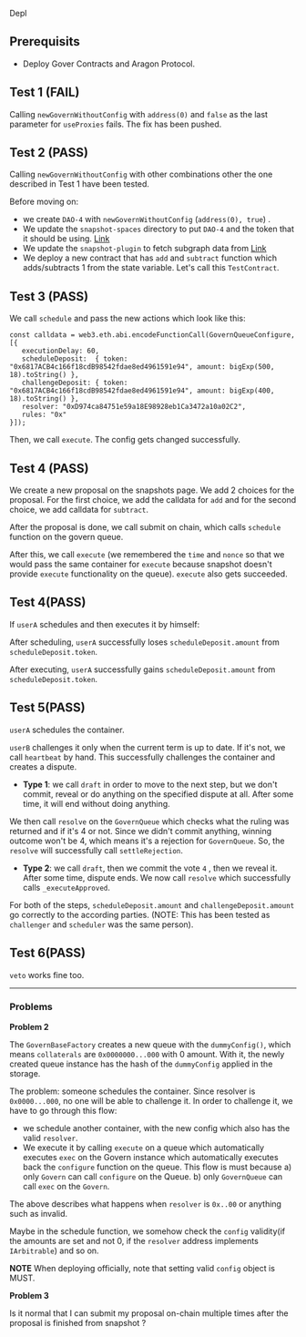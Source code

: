 Depl


## Prerequisits

* Deploy Gover Contracts and Aragon Protocol.



## Test 1 (FAIL)

Calling `newGovernWithoutConfig` with `address(0)` and `false` as the last parameter for `useProxies` fails. The fix has been pushed.

## Test 2 (PASS)

Calling `newGovernWithoutConfig` with other combinations other the one described in Test 1 have been tested. 

Before moving on: 
 * we create `DAO-4` with `newGovernWithoutConfig` (`address(0), true`) .
 * We update the `snapshot-spaces` directory to put `DAO-4` and the token that it should be using. [Link](https://github.com/snapshot-labs/snapshot-spaces/blob/master/spaces/dai-rinkeby/index.json)
 * We update the `snapshot-plugin` to fetch subgraph data from [Link](https://thegraph.com/explorer/subgraph/novaknole/aragon-govern-rinkeby)
 * We deploy a new contract that has `add` and `subtract` function which adds/subtracts 1 from the state variable. Let's call this `TestContract`.

## Test 3 (PASS)

We call `schedule` and pass the new actions which look like this:

```
const calldata = web3.eth.abi.encodeFunctionCall(GovernQueueConfigure, [{
   executionDelay: 60,
   scheduleDeposit:  { token: "0x6817ACB4c166f18cdB98542fdae8ed4961591e94", amount: bigExp(500, 18).toString() },
   challengeDeposit: { token: "0x6817ACB4c166f18cdB98542fdae8ed4961591e94", amount: bigExp(400, 18).toString() },
   resolver: "0xD974ca84751e59a18E98928eb1Ca3472a10a02C2",
   rules: "0x"
}]);
```

Then, we call `execute`. The config gets changed successfully.

## Test 4 (PASS)

We create a new proposal on the snapshots page. We add 2 choices for the proposal. For the first choice, we add the calldata for `add` and for the second choice,
we add calldata for `subtract`. 

After the proposal is done, we call submit on chain, which calls `schedule` function on the govern queue. 

After this, we call `execute` (we remembered the `time` and `nonce` so that we would pass the same container for `execute` because snapshot doesn't provide `execute` functionality on the queue). `execute` also gets succeeded.


## Test 4(PASS)

If `userA` schedules and then executes it by himself:

After scheduling, `userA` successfully loses `scheduleDeposit.amount` from `scheduleDeposit.token`.

After executing, `userA` successfully gains `scheduleDeposit.amount` from `scheduleDeposit.token`.


## Test 5(PASS)

`userA` schedules the container.

`userB` challenges it only when the current term is up to date. If it's not, we call `heartbeat` by hand. This successfully challenges the container and
creates a dispute.

* **Type 1**: we call `draft` in order to move to the next step, but we don't commit, reveal or do anything on the specified dispute at all. After some time, it will end without doing anything. 

We then call `resolve` on the `GovernQueue` which checks what the ruling was returned and if it's 4 or not. Since we didn't commit anything, winning outcome won't be 4, which means it's a rejection for `GovernQueue`. So, the `resolve` will successfully call `settleRejection`.
* **Type 2**: we call `draft`, then we commit the vote `4` , then we reveal it. After some time, dispute ends. We now call `resolve` which successfully calls `_executeApproved`.

For both of the steps, `scheduleDeposit.amount` and `challengeDeposit.amount`  go correctly to the according parties. (NOTE: This has been tested as `challenger` and `scheduler` was the same person).

## Test 6(PASS)

`veto` works fine too.

---

### Problems

**Problem 2**

The `GovernBaseFactory` creates a new queue with the `dummyConfig()`, which means `collaterals` are `0x0000000...000` with 0 amount. With it, the newly created
queue instance has the hash of the `dummyConfig` applied in the storage. 

The problem: someone schedules the container. Since resolver is `0x0000...000`,  no one will be able to challenge it. In order to challenge it, we have to
go through this flow: 

   * we schedule another container, with the new config which also has the valid `resolver`.
   * We execute it by calling `execute` on a queue which automatically executes `exec` on the Govern instance which automatically executes back the `configure` function on the queue. This flow is must because a) only `Govern` can call `configure` on the Queue. b) only `GovernQueue` can call `exec` on the `Govern`.

The above describes what happens when `resolver` is `0x..00` or anything such as invalid. 


Maybe in the schedule function, we somehow check the `config` validity(if the amounts are set and not 0,  if the `resolver` address implements `IArbitrable`) 
and so on.

**NOTE** When deploying officially, note that setting valid `config` object is MUST.


**Problem 3**

Is it normal that I can submit my proposal on-chain multiple times after the proposal is finished from snapshot ?
